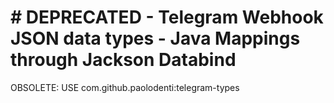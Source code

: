 # # DEPRECATED - Telegram Webhook JSON data types - Java Mappings through Jackson Databind

OBSOLETE: USE com.github.paolodenti:telegram-types
